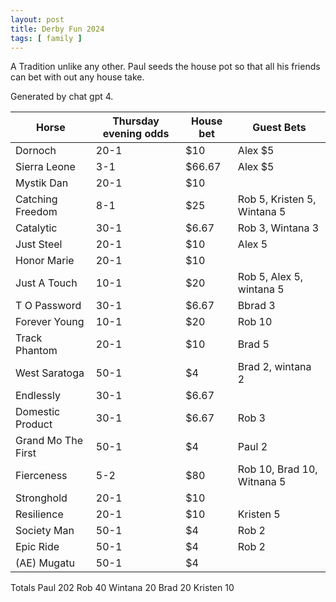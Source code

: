 ```yaml
---
layout: post
title: Derby Fun 2024
tags: [ family ]
---
```

A Tradition unlike any other. Paul seeds the house pot so that all his friends can bet with out any house take. 

Generated by chat gpt 4. 

| Horse              | Thursday evening odds | House bet  | Guest Bets
|--------------------|--------------------|---------------|------------
| Dornoch            | 20-1               | $10           | Alex $5
| Sierra Leone       | 3-1                | $66.67        | Alex $5
| Mystik Dan         | 20-1               | $10           |
| Catching Freedom   | 8-1                | $25           | Rob 5, Kristen 5, Wintana 5
| Catalytic          | 30-1               | $6.67         | Rob 3, Wintana 3
| Just Steel         | 20-1               | $10           | Alex 5
| Honor Marie        | 20-1               | $10           |
| Just A Touch       | 10-1               | $20           | Rob 5, Alex 5, wintana 5
| T O Password       | 30-1               | $6.67         | Bbrad 3
| Forever Young      | 10-1               | $20           | Rob 10
| Track Phantom      | 20-1               | $10           | Brad 5
| West Saratoga      | 50-1               | $4            | Brad 2, wintana 2
| Endlessly          | 30-1               | $6.67         |
| Domestic Product   | 30-1               | $6.67         | Rob 3
| Grand Mo The First | 50-1               | $4            | Paul 2 
| Fierceness         | 5-2                | $80           | Rob 10, Brad 10, Witnana 5
| Stronghold         | 20-1               | $10           |
| Resilience         | 20-1               | $10           | Kristen 5
| Society Man        | 50-1               | $4            | Rob 2
| Epic Ride          | 50-1               | $4            | Rob 2
| (AE) Mugatu        | 50-1               | $4            |

Totals Paul 202
Rob 40
Wintana 20
Brad 20 
Kristen 10 

